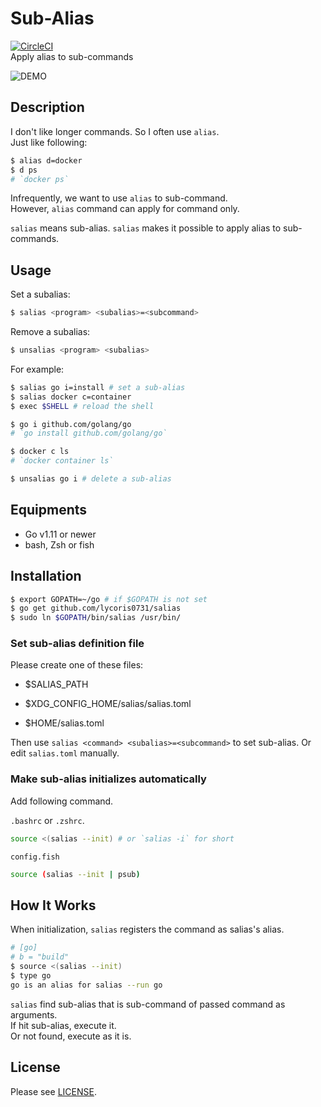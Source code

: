 # Sub-Alias
[![CircleCI](https://circleci.com/gh/ktr0731/salias.svg?style=svg)](https://circleci.com/gh/ktr0731/salias)  
Apply alias to sub-commands

![DEMO](https://user-images.githubusercontent.com/12953836/41504734-b98bbc96-7233-11e8-9435-8a6ebdecb587.gif)

## Description  
I don't like longer commands. So I often use `alias`.  
Just like following:  

``` sh
$ alias d=docker
$ d ps
# `docker ps`
```

Infrequently, we want to use `alias` to sub-command.  
However, `alias` command can apply for command only.  

`salias` means sub-alias. `salias` makes it possible to apply alias to sub-commands.  

## Usage

Set a subalias:

```sh
$ salias <program> <subalias>=<subcommand>
```

Remove a subalias:

```sh
$ unsalias <program> <subalias>
```

For example:

``` bash
$ salias go i=install # set a sub-alias
$ salias docker c=container
$ exec $SHELL # reload the shell

$ go i github.com/golang/go
# `go install github.com/golang/go` 

$ docker c ls
# `docker container ls`

$ unsalias go i # delete a sub-alias
```

## Equipments

- Go v1.11 or newer
- bash, Zsh or fish

## Installation
``` sh
$ export GOPATH=~/go # if $GOPATH is not set
$ go get github.com/lycoris0731/salias
$ sudo ln $GOPATH/bin/salias /usr/bin/
```

### Set sub-alias definition file
Please create one of these files:  
- $SALIAS_PATH

- $XDG_CONFIG_HOME/salias/salias.toml

- $HOME/salias.toml

Then use `salias <command> <subalias>=<subcommand>` to set sub-alias. Or edit `salias.toml` manually.

### Make sub-alias initializes automatically

Add following command.  

`.bashrc` or `.zshrc`.  

``` sh
source <(salias --init) # or `salias -i` for short
```

`config.fish`

``` sh
source (salias --init | psub)
```

## How It Works
When initialization, `salias` registers the command as salias's alias.  
``` sh
# [go]
# b = "build"
$ source <(salias --init)
$ type go
go is an alias for salias --run go
```

`salias` find sub-alias that is sub-command of passed command as arguments.  
If hit sub-alias, execute it.  
Or not found, execute as it is.  

## License
Please see [LICENSE](./LICENSE).
